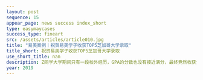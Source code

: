 ```yaml
---
layout: post
sequence: 15
appear_page: news success index_short
type: easymaycases
success_type: fineart
src: /assets/articles/article010.jpg
title: "易美案例丨祝贺易美学子收获TOP5芝加哥大学录取"
title_short: 祝贺易美学子收获TOP5芝加哥大学录取
use_short_title: nan
description: Z同学大学期间只有一段校外经历，GPA的分数也没有接近满分，最终竟然收获全美排名第三的芝加哥大学offer，专业居然还是与美国学生同台竞争最激烈的公共政策和国际事务方向。
year: 2019
---
```


